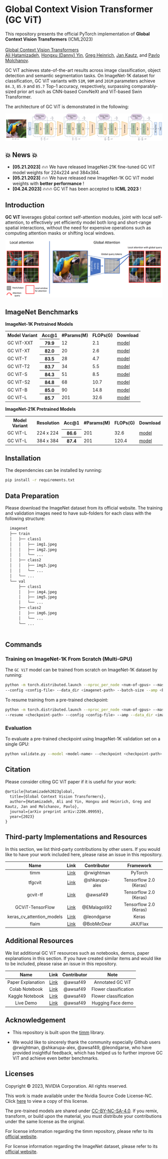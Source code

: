 # Global Context Vision Transformer (GC ViT)

This repository presents the official PyTorch implementation of **Global Context Vision Transformers** (ICML2023) \
 \
[Global Context Vision
Transformers](https://arxiv.org/pdf/2206.09959.pdf) \
[Ali Hatamizadeh](https://research.nvidia.com/person/ali-hatamizadeh),
[Hongxu (Danny) Yin](https://scholar.princeton.edu/hongxu),
[Greg Heinrich](https://developer.nvidia.com/blog/author/gheinrich/),
[Jan Kautz](https://jankautz.com/), 
and [Pavlo Molchanov](https://www.pmolchanov.com/).

GC ViT  achieves state-of-the-art results across image classification, object detection and semantic segmentation tasks. On ImageNet-1K dataset for classification, GC ViT variants with `51M`, `90M` and `201M` parameters achieve `84.3`, `85.9` and `85.7` Top-1 accuracy, respectively, surpassing comparably-sized prior art such as CNN-based ConvNeXt and ViT-based Swin Transformer.

<!-- ![teaser](./assets/comp_plots2.png) -->

The architecture of GC ViT is demonstrated in the following:

![teaser](./assets/gc_vit.png)

## 💥 News 💥

- **[05.21.2023]** 🔥🔥 We have released ImageNet-21K fine-tuned GC ViT model weights for 224x224 and 384x384.
- **[05.21.2023]** 🔥🔥 We have released new ImageNet-1K GC ViT model weights with **better performance** !
- **[04.24.2023]** 🔥🔥🔥 GC ViT has been accepted to **ICML 2023** !


## Introduction

**GC ViT** leverages global context self-attention modules, joint with local self-attention, to effectively yet efficiently model both long and short-range spatial interactions, without the need for expensive 
operations such as computing attention masks or shifting local windows.

![teaser](./assets/attention.png)

## ImageNet Benchmarks


**ImageNet-1K Pretrained Models**

<table>
  <tr>
    <th>Model Variant</th>
    <th>Acc@1</th>
    <th>#Params(M)</th>
    <th>FLOPs(G)</th>
    <th>Download</th>
  </tr>
<tr>
    <td>GC ViT-XXT</td>
    <th>79.9</th>
    <td>12</td>
    <td>2.1</td>
    <td><a href="https://drive.google.com/uc?export=download&id=1apSIWQCa5VhWLJws8ugMTuyKzyayw4Eh">model</a></td>
</tr>
<tr>
    <td>GC ViT-XT</td>
    <th>82.0</th>
    <td>20</td>
    <td>2.6</td>
    <td><a href="https://drive.google.com/uc?export=download&id=1OgSbX73AXmE0beStoJf2Jtda1yin9t9m">model</a></td>
</tr>
<tr>
    <td>GC ViT-T</td>
    <th>83.5</th>
    <td>28</td>
    <td>4.7</td>
    <td><a href="https://drive.google.com/uc?export=download&id=11M6AsxKLhfOpD12Nm_c7lOvIIAn9cljy">model</a></td>
</tr>
<tr>
    <td>GC ViT-T2</td>
    <th>83.7</th>
    <td>34</td>
    <td>5.5</td>
    <td><a href="https://drive.google.com/uc?export=download&id=1cTD8VemWFiwAx0FB9cRMT-P4vRuylvmQ">model</a></td>
</tr>
<tr>
    <td>GC ViT-S</td>
    <th>84.3</th>
    <td>51</td>
    <td>8.5</td>
    <td><a href="https://drive.google.com/uc?export=download&id=1Nn6ABKmYjylyWC0I41Q3oExrn4fTzO9Y">model</a></td>
</tr>
<tr>
    <td>GC ViT-S2</td>
    <th>84.8</th>
    <td>68</td>
    <td>10.7</td>
    <td><a href="https://drive.google.com/uc?export=download&id=1E5TtYpTqILznjBLLBTlO5CGq343RbEan">model</a></td>
</tr>
<tr>
    <td>GC ViT-B</td>
    <th>85.0</th>
    <td>90</td>
    <td>14.8</td>
    <td><a href="https://drive.google.com/uc?export=download&id=1PF7qfxKLcv_ASOMetDP75n8lC50gaqyH">model</a></td>
</tr>

<tr>
    <td>GC ViT-L</td>
    <th>85.7</th>
    <td>201</td>
    <td>32.6</td>
    <td><a href="https://drive.google.com/uc?export=download&id=1Lkz1nWKTwCCUR7yQJM6zu_xwN1TR0mxS">model</a></td>
</tr>

</table>


**ImageNet-21K Pretrained Models**

<table>
  <tr>
    <th>Model Variant</th>
    <th>Resolution</th>
    <th>Acc@1</th>
    <th>#Params(M)</th>
    <th>FLOPs(G)</th>
    <th>Download</th>
  </tr>
<tr>
    <td>GC ViT-L</td>
    <td>224 x 224</td>
    <th>86.6</th>
    <td>201</td>
    <td>32.6</td>
    <td><a href="https://drive.google.com/uc?export=download&id=1maGDr6mJkLyRTUkspMzCgSlhDzNRFGEf">model</a></td>
</tr>
<tr>
    <td>GC ViT-L</td>
    <td>384 x 384</td>
    <th>87.4</th>
    <td>201</td>
    <td>120.4</td>
    <td><a href="https://drive.google.com/uc?export=download&id=1P-IEhvQbJ3FjnunVkM1Z9dEpKw-tsuWv">model</a></td>
</tr>

</table>


## Installation

The dependencies can be installed by running:

```bash
pip install -r requirements.txt
```

## Data Preparation

Please download the ImageNet dataset from its official website. The training and validation images need to have
sub-folders for each class with the following structure:

```bash
  imagenet
  ├── train
  │   ├── class1
  │   │   ├── img1.jpeg
  │   │   ├── img2.jpeg
  │   │   └── ...
  │   ├── class2
  │   │   ├── img3.jpeg
  │   │   └── ...
  │   └── ...
  └── val
      ├── class1
      │   ├── img4.jpeg
      │   ├── img5.jpeg
      │   └── ...
      ├── class2
      │   ├── img6.jpeg
      │   └── ...
      └── ...
 
  ```

## Commands

### Training on ImageNet-1K From Scratch (Multi-GPU)

The `GC ViT` model can be trained from scratch on ImageNet-1K dataset by running:

```bash
python -m torch.distributed.launch --nproc_per_node <num-of-gpus> --master_port 11223  train.py \ 
--config <config-file> --data_dir <imagenet-path> --batch-size --amp <batch-size-per-gpu> --tag <run-tag> --model-ema
```

To resume training from a pre-trained checkpoint:

```bash
python -m torch.distributed.launch --nproc_per_node <num-of-gpus> --master_port 11223  train.py \ 
--resume <checkpoint-path> --config <config-file> --amp --data_dir <imagenet-path> --batch-size <batch-size-per-gpu> --tag <run-tag> --model-ema
```

### Evaluation

To evaluate a pre-trained checkpoint using ImageNet-1K validation set on a single GPU:

```bash
python validate.py --model <model-name> --checkpoint <checkpoint-path> --data_dir <imagenet-path> --batch-size <batch-size-per-gpu>
```

## Citation

Please consider citing GC ViT paper if it is useful for your work:

```
@article{hatamizadeh2023global,
  title={Global Context Vision Transformers},
  author={Hatamizadeh, Ali and Yin, Hongxu and Heinrich, Greg and Kautz, Jan and Molchanov, Pavlo},
  journal={arXiv preprint arXiv:2206.09959},
  year={2023}
}
```

## Third-party Implementations and Resources

In this section, we list third-party contributions by other users. If you would like to have your work included here, please
raise an issue in this repository.

| Name | Link | Contributor | Framework
|:---:|:---:|:---:|:---------:|
|timm|[Link](https://github.com/rwightman/pytorch-image-models)| @rwightman | PyTorch
|tfgcvit|[Link](https://github.com/shkarupa-alex/tfgcvit)| @shkarupa-alex | Tensorflow 2.0 (Keras)
|gcvit-tf|[Link](https://github.com/awsaf49/gcvit-tf)| @awsaf49 | Tensorflow 2.0 (Keras)
|GCViT-TensorFlow|[Link](https://github.com/EMalagoli92/GCViT-TensorFlow)| @EMalagoli92 | Tensorflow 2.0 (Keras)
|keras_cv_attention_models|[Link](https://github.com/leondgarse/keras_cv_attention_models/tree/main/keras_cv_attention_models/gcvit)| @leondgarse | Keras
|flaim|[Link](https://github.com/BobMcDear/flaim)| @BobMcDear | JAX/Flax

## Additional Resources

We list additional GC ViT resources such as notebooks, demos, paper explanations in this section. If you have created similar items and would like to be included, please raise an issue in this repository.

| Name | Link | Contributor | Note
|:---:|:---:|:---:|:---------:|
|Paper Explanation|[Link](https://www.kaggle.com/code/awsaf49/guie-global-context-vit-gcvit)| @awsaf49 | Annotated GC ViT
|Colab Notebook|[Link](https://colab.research.google.com/github/awsaf49/gcvit-tf/blob/main/notebooks/GCViT_Flower_Classification.ipynb)| @awsaf49 | Flower classification
|Kaggle Notebook|[Link](https://www.kaggle.com/code/awsaf49/flower-classification-gcvit-global-context-vit/notebook)| @awsaf49 | Flower classification
|Live Demo|[Link](https://huggingface.co/spaces/awsaf49/gcvit-tf)| @awsaf49 | Hugging Face demo



## Acknowledgement

- This repository is built upon the [timm](https://github.com/rwightman/pytorch-image-models) library. 

- We would like to sincerely thank the community especially Github users @rwightman, @shkarupa-alex, @awsaf49, @leondgarse, who have provided insightful feedback, which has helped us to further improve GC ViT and achieve even better benchmarks.


## Licenses

Copyright © 2023, NVIDIA Corporation. All rights reserved.

This work is made available under the Nvidia Source Code License-NC. Click [here](LICENSE) to view a copy of this license.

The pre-trained models are shared under [CC-BY-NC-SA-4.0](https://creativecommons.org/licenses/by-nc-sa/4.0/). If you remix, transform, or build upon the material, you must distribute your contributions under the same license as the original.

For license information regarding the timm repository, please refer to its [official website](https://github.com/rwightman/pytorch-image-models).

For license information regarding the ImageNet dataset, please refer to its [official website](https://www.image-net.org/). 

